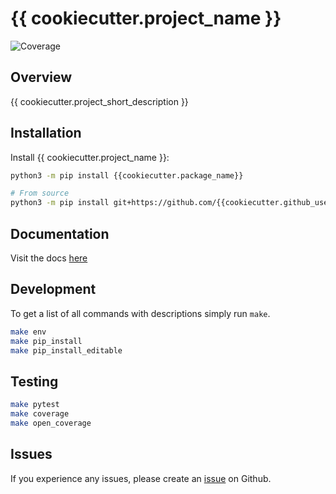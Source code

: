 # {{ cookiecutter.project_name }}

![Coverage](https://img.shields.io/badge/coverage-100%25-brightgreen)

## Overview

{{ cookiecutter.project_short_description }}

## Installation

Install {{ cookiecutter.project_name }}:

```bash
python3 -m pip install {{cookiecutter.package_name}}

# From source
python3 -m pip install git+https://github.com/{{cookiecutter.github_username}}/{{cookiecutter.package_name}}.git
```

## Documentation
Visit the docs [here](https://github.io/{{cookiecutter.github_username}}/{{cookiecutter.package_name}}/docs/)

## Development
To get a list of all commands with descriptions simply run `make`.

```bash
make env
make pip_install
make pip_install_editable
```

## Testing

```bash
make pytest
make coverage
make open_coverage
```

## Issues

If you experience any issues, please create an [issue](https://github.com/{{cookiecutter.github_username}}/{{cookiecutter.package_name}}/issues) on Github.

